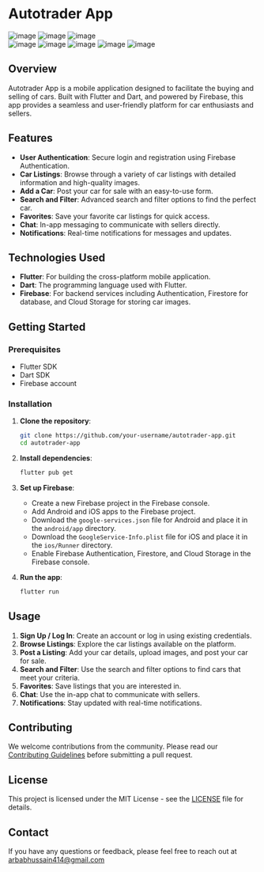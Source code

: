# Autotrader App

![image](https://github.com/arbabhussain7/Autotrader/assets/135390371/62b0dbfc-bb7e-472f-90b5-138b69df1d66)
![image](https://github.com/arbabhussain7/Autotrader/assets/135390371/34cbf8f2-8224-423f-81ce-f3d6bd23b5b4)
![image](https://github.com/arbabhussain7/Autotrader/assets/135390371/25a1bdc6-8bc9-46e5-843f-ed7387781145)   
![image](https://github.com/arbabhussain7/Autotrader/assets/135390371/939514f7-d4b8-4cb4-b83a-1c11833a3542)
![image](https://github.com/arbabhussain7/Autotrader/assets/135390371/abfe48bf-0036-48f1-b9d0-3f71013a40d7)
![image](https://github.com/arbabhussain7/Autotrader/assets/135390371/3e3e1129-90bb-4ad9-933c-f59c6f07155b)
![image](https://github.com/arbabhussain7/Autotrader/assets/135390371/d8f0cd67-f767-4913-aed2-a95deb29da75)
![image](https://github.com/arbabhussain7/Autotrader/assets/135390371/8ebc20e9-f53b-4243-a2a0-6b20617daf0e)










## Overview

Autotrader App is a mobile application designed to facilitate the buying and selling of cars. Built with Flutter and Dart, and powered by Firebase, this app provides a seamless and user-friendly platform for car enthusiasts and sellers.

## Features

- **User Authentication**: Secure login and registration using Firebase Authentication.
- **Car Listings**: Browse through a variety of car listings with detailed information and high-quality images.
- **Add a Car**: Post your car for sale with an easy-to-use form.
- **Search and Filter**: Advanced search and filter options to find the perfect car.
- **Favorites**: Save your favorite car listings for quick access.
- **Chat**: In-app messaging to communicate with sellers directly.
- **Notifications**: Real-time notifications for messages and updates.

## Technologies Used

- **Flutter**: For building the cross-platform mobile application.
- **Dart**: The programming language used with Flutter.
- **Firebase**: For backend services including Authentication, Firestore for database, and Cloud Storage for storing car images.

## Getting Started

### Prerequisites

- Flutter SDK
- Dart SDK
- Firebase account

### Installation

1. **Clone the repository**:
    ```bash
    git clone https://github.com/your-username/autotrader-app.git
    cd autotrader-app
    ```

2. **Install dependencies**:
    ```bash
    flutter pub get
    ```

3. **Set up Firebase**:
    - Create a new Firebase project in the Firebase console.
    - Add Android and iOS apps to the Firebase project.
    - Download the `google-services.json` file for Android and place it in the `android/app` directory.
    - Download the `GoogleService-Info.plist` file for iOS and place it in the `ios/Runner` directory.
    - Enable Firebase Authentication, Firestore, and Cloud Storage in the Firebase console.

4. **Run the app**:
    ```bash
    flutter run
    ```

## Usage

1. **Sign Up / Log In**: Create an account or log in using existing credentials.
2. **Browse Listings**: Explore the car listings available on the platform.
3. **Post a Listing**: Add your car details, upload images, and post your car for sale.
4. **Search and Filter**: Use the search and filter options to find cars that meet your criteria.
5. **Favorites**: Save listings that you are interested in.
6. **Chat**: Use the in-app chat to communicate with sellers.
7. **Notifications**: Stay updated with real-time notifications.

## Contributing

We welcome contributions from the community. Please read our [Contributing Guidelines](link-to-contributing-guidelines) before submitting a pull request.

## License

This project is licensed under the MIT License - see the [LICENSE](LICENSE) file for details.

## Contact

If you have any questions or feedback, please feel free to reach out at [arbabhussain414@gmail.com](arbabhussain414@gmail.com)
